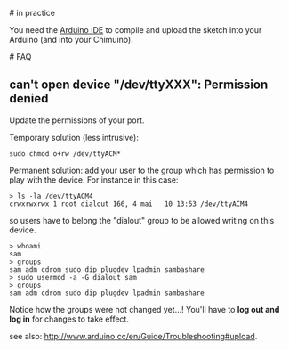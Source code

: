 # in practice

You need the [Arduino IDE](https://www.arduino.cc/en/Main/Software) to compile and upload the sketch into your Arduino (and into your Chimuino).

# FAQ
## can't open device "/dev/ttyXXX": Permission denied

Update the permissions of your port.

Temporary solution (less intrusive):

	sudo chmod o+rw /dev/ttyACM*

Permanent solution: add your user to the group which has permission to play with the device. 
For instance in this case:

	> ls -la /dev/ttyACM4
	crwxrwxrwx 1 root dialout 166, 4 mai   10 13:53 /dev/ttyACM4
so users have to belong the "dialout" group to be allowed writing on this device.  

	> whoami
	sam
	> groups
	sam adm cdrom sudo dip plugdev lpadmin sambashare
	> sudo usermod -a -G dialout sam
	> groups
	sam adm cdrom sudo dip plugdev lpadmin sambashare

Notice how the groups were not changed yet...! You'll have to **log out and log in** for changes to take effect.

see also: <http://www.arduino.cc/en/Guide/Troubleshooting#upload>.
